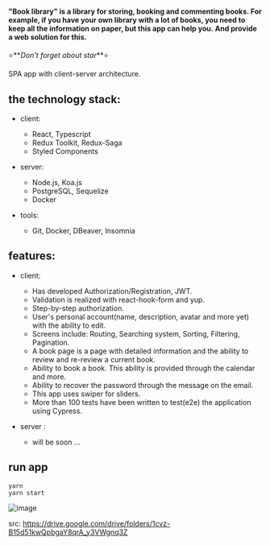 #### "Book library" is a library for storing, booking and commenting books. For example, if you have your own library with a lot of books, you need to keep all the information on paper, but this app can help you. And provide a web solution for this.

⭐️**_Don't forget about star_**⭐️

SPA app with client-server architecture.

## the technology stack:

- client:

  - React, Typescript
  - Redux Toolkit, Redux-Saga
  - Styled Components

- server:

  - Node.js, Koa.js
  - PostgreSQL, Sequelize
  - Docker

- tools:

  - Git, Docker, DBeaver, Insomnia

## features:

- client:

  - Has developed Authorization/Registration, JWT.
  - Validation is realized with react-hook-form and yup.
  - Step-by-step authorization.
  - User's personal account(name, description, avatar and more yet) with the ability to edit.
  - Screens include: Routing, Searching system, Sorting, Filtering, Pagination.
  - A book page is a page with detailed information and the ability to review and re-review a current book.
  - Ability to book a book. This ability is provided through the calendar and more.
  - Ability to recover the password through the message on the email.
  - This app uses swiper for sliders.
  - More than 100 tests have been written to test(e2e) the application using Cypress.
 
- server :

  - will be soon ...

## run app

```
yarn
yarn start
```

![image](https://user-images.githubusercontent.com/66359081/227992921-0d87e337-a8fb-4cae-99f9-78041ece5563.png)

src: https://drive.google.com/drive/folders/1cvz-B15d51kwQpbgaY8qrA_y3VWgnq3Z
